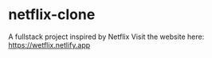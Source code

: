 # netflix-clone

A fullstack project inspired by Netflix
Visit the website here: https://wetflix.netlify.app
